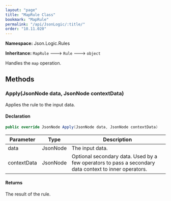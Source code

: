 ```yaml
---
layout: "page"
title: "MapRule Class"
bookmark: "MapRule"
permalink: "/api/JsonLogic/:title/"
order: "10.11.020"
---
```

**Namespace:** Json.Logic.Rules

**Inheritance:**
`MapRule`
 🡒 
`Rule`
 🡒 
`object`

Handles the `map` operation.

## Methods

### Apply(JsonNode data, JsonNode contextData)

Applies the rule to the input data.

#### Declaration

```c#
public override JsonNode Apply(JsonNode data, JsonNode contextData)
```

| Parameter | Type | Description |
|---|---|---|
| data | JsonNode | The input data. |
| contextData | JsonNode | Optional secondary data.  Used by a few operators to pass a secondary     data context to inner operators. |


#### Returns

The result of the rule.

